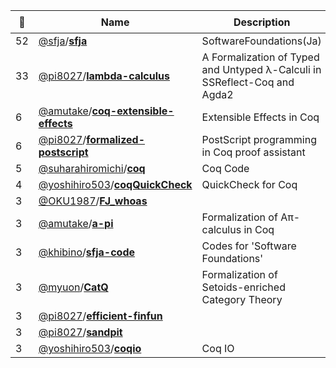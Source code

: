 |:star2: | Name | Description | 🌍|
|---|---|---|---|
|52|[@sfja](https://github.com/sfja)/[**sfja**](https://github.com/sfja/sfja)|SoftwareFoundations(Ja)|[:arrow_upper_right:](http://proofcafe.org/sf/)|
|33|[@pi8027](https://github.com/pi8027)/[**lambda-calculus**](https://github.com/pi8027/lambda-calculus)|A Formalization of Typed and Untyped λ-Calculi in SSReflect-Coq and Agda2|[:arrow_upper_right:](https://github.com/pi8027/lambda-calculus)|
|6|[@amutake](https://github.com/amutake)/[**coq-extensible-effects**](https://github.com/amutake/coq-extensible-effects)|Extensible Effects in Coq||
|6|[@pi8027](https://github.com/pi8027)/[**formalized-postscript**](https://github.com/pi8027/formalized-postscript)|PostScript programming in Coq proof assistant||
|5|[@suharahiromichi](https://github.com/suharahiromichi)/[**coq**](https://github.com/suharahiromichi/coq)|Coq Code||
|4|[@yoshihiro503](https://github.com/yoshihiro503)/[**coqQuickCheck**](https://github.com/yoshihiro503/coqQuickCheck)|QuickCheck for Coq||
|3|[@OKU1987](https://github.com/OKU1987)/[**FJ_whoas**](https://github.com/OKU1987/FJ_whoas)|||
|3|[@amutake](https://github.com/amutake)/[**a-pi**](https://github.com/amutake/a-pi)|Formalization of Aπ-calculus in Coq||
|3|[@khibino](https://github.com/khibino)/[**sfja-code**](https://github.com/khibino/sfja-code)|Codes for 'Software Foundations'||
|3|[@myuon](https://github.com/myuon)/[**CatQ**](https://github.com/myuon/CatQ)|Formalization of Setoids-enriched Category Theory||
|3|[@pi8027](https://github.com/pi8027)/[**efficient-finfun**](https://github.com/pi8027/efficient-finfun)|||
|3|[@pi8027](https://github.com/pi8027)/[**sandpit**](https://github.com/pi8027/sandpit)|||
|3|[@yoshihiro503](https://github.com/yoshihiro503)/[**coqio**](https://github.com/yoshihiro503/coqio)|Coq IO||

